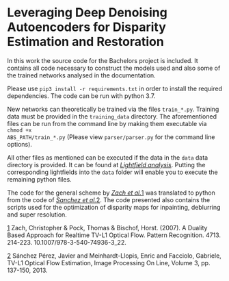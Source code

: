# Leveraging Deep Denoising Autoencoders for Disparity Estimation and Restoration

In this work the source code for the Bachelors project is included. It contains all code necessary to construct the models used and also some of the trained networks analysed in the documentation. 

Please use <code>pip3 install -r requirements.txt</code> in order to install the required dependencies. The code can be run with python 3.7.

New networks can theoretically be trained via the files <code>train_\*.py</code>. Training data must be provided in the <code>training_data</code> directory. The aforementioned files can be run from the command line by making them executable via <code>chmod +x ABS_PATH/train_\*.py</code> (Please view <code>parser/parser.py</code> for the command line options).

All other files as mentioned can be executed if the data in the <code>data</code> data directory is provided. It can be found at <cite>[Lightfield analysis][3]</cite>. Putting the corresponding lightfields into the <code>data</code> folder will enable you to execute the remaining python files.

The code for the general scheme by <cite>[Zach et al.][1]</cite>[1] was translated to python from the code of <cite>[Sanchez et al.][2]</cite>[2]. The code presented also contains the scripts used for the optimization of disparity maps for inpainting, deblurring and super resolution.


[1] Zach, Christopher & Pock, Thomas & Bischof, Horst. (2007). A Duality Based Approach for Realtime TV-L1 Optical Flow. Pattern Recognition. 4713. 214-223. 10.1007/978-3-540-74936-3_22. 

[2] Sánchez Pérez, Javier and Meinhardt-Llopis, Enric and Facciolo, Gabriele, TV-L1 Optical Flow Estimation, Image Processing On Line, Volume 3, pp. 137-150, 2013.

[1]: https://www.researchgate.net/publication/248964741_A_Duality_Based_Approach_for_Realtime_TV-L1_Optical_Flow
[2]: http://www.ipol.im/pub/art/2013/26/
[3]: https://lightfield-analysis.uni-konstanz.de 
[4]: https://cloud.uni-konstanz.de/index.php/s/HMQWdcGkK6XZjWG